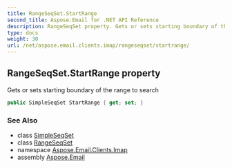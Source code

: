 ```yaml
---
title: RangeSeqSet.StartRange
second_title: Aspose.Email for .NET API Reference
description: RangeSeqSet property. Gets or sets starting boundary of the range to search
type: docs
weight: 30
url: /net/aspose.email.clients.imap/rangeseqset/startrange/
---
```

## RangeSeqSet.StartRange property

Gets or sets starting boundary of the range to search

```csharp
public SimpleSeqSet StartRange { get; set; }
```

### See Also

* class [SimpleSeqSet](../../simpleseqset/)
* class [RangeSeqSet](../)
* namespace [Aspose.Email.Clients.Imap](../../rangeseqset/)
* assembly [Aspose.Email](../../../)


